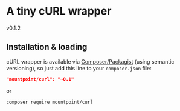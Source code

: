 A tiny cURL wrapper
========================

v0.1.2

## Installation & loading

cURL wrapper is available via [Composer/Packagist](https://packagist.org/packages/mountpoint/curl) (using semantic versioning), so just add this line to your `composer.json` file:

```json
"mountpoint/curl": "~0.1"
```

or

```sh
composer require mountpoint/curl
```
